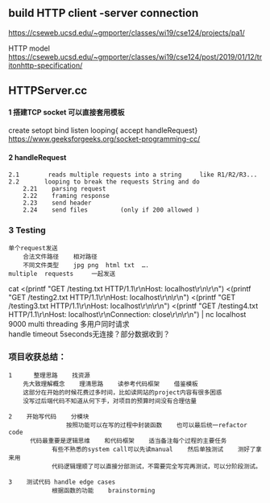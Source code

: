 ## build HTTP client -server connection 
https://cseweb.ucsd.edu/~gmporter/classes/wi19/cse124/projects/pa1/

HTTP model
https://cseweb.ucsd.edu/~gmporter/classes/wi19/cse124/post/2019/01/12/tritonhttp-specification/


## HTTPServer.cc
#### 1    搭建TCP socket 可以直接套用模板
create     setopt    bind     listen     looping{    accept    handleRequest}
https://www.geeksforgeeks.org/socket-programming-cc/

#### 2    handleRequest 
    2.1        reads multiple requests into a string     like R1/R2/R3...   
    2.2       looping to break the requests String and do
        2.21    parsing request 
        2.22    framing response 
        2.23    send header
        2.24    send files         (only if 200 allowed )


### 3   Testing
    单个request发送
        合法文件路径    相对路径    
        不同文件类型    jpg png  html txt  ….
    multiple  requests     一起发送
cat  <(printf "GET /testing.txt HTTP/1.1\r\nHost: localhost\r\n\r\n") <(printf "GET /testing2.txt HTTP/1.1\r\nHost: localhost\r\n\r\n") <(printf "GET /testing3.txt HTTP/1.1\r\nHost: localhost\r\n\r\n") <(printf "GET /testing4.txt HTTP/1.1\r\nHost: localhost\r\nConnection: close\r\n\r\n")   | nc localhost 9000
    multi threading 多用户同时请求        
    handle timeout    5seconds无连接？部分数据收到？



### 项目收获总结：
    1      整理思路    找资源  
        先大致理解概念    理清思路    读参考代码框架    借鉴模板
        这部分在开始的时候花费过多时间，比如读网站的project内容有很多困惑
        没写过后端代码不知道从何下手，对项目的预算时间没有合理估量
        
    2    开始写代码    分模块    
                    按照功能可以在写的过程中封装函数    也可以最后统一refactor code
          代码最重要是逻辑思维    和代码框架    适当备注每个过程的主要任务
                有些不熟悉的system call可以先读manual    然后单独测试    测好了拿来用
                代码逻辑理顺了可以直接分部测试，不需要完全写完再测试，可以分阶段测试。

    3    测试代码 handle edge cases
                根据函数的功能    brainstorming
